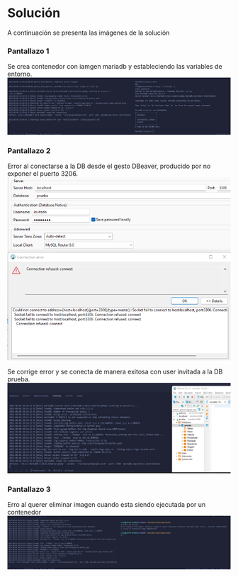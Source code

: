 # Solución

A continuación se presenta las imágenes de la solución

### Pantallazo 1

Se crea contenedor con iamgen mariadb y estableciendo las variables de entorno.
![Creacion contenedor](./images/conexion_db_consola.png)

### Pantallazo 2

Error al conectarse a la DB desde el gesto DBeaver, producido por no exponer el puerto 3206.
![Creacion contenedor](./images/error_conexion.png)

Se corrige error y se conecta de manera exitosa con user invitada a la DB prueba.
![Acceso web server](./images/conexion_db_correcta.png)

### Pantallazo 3

Erro al querer eliminar imagen cuando esta siendo ejecutada por un contenedor
![Creacion contenedor](./images/error_eliminar_imagen.png)
